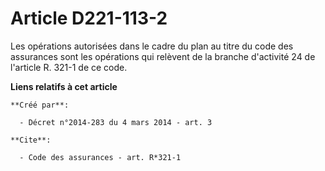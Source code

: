 # Article D221-113-2

Les opérations autorisées dans le cadre du plan au titre du code des assurances sont les opérations qui relèvent de la
branche d'activité 24 de l'article R. 321-1 de ce code.

**Liens relatifs à cet article**

	**Créé par**:

	  - Décret n°2014-283 du 4 mars 2014 - art. 3

	**Cite**:

	  - Code des assurances - art. R*321-1
